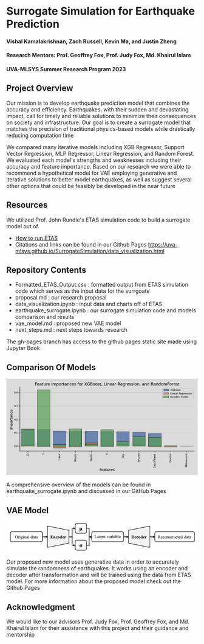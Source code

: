 # Surrogate Simulation for Earthquake Prediction

#### Vishal Kamalakrishnan, Zach Russell, Kevin Ma, and Justin Zheng
#### Research Mentors: Prof. Geoffrey Fox, Prof. Judy Fox, Md. Khairul Islam
#### UVA-MLSYS Summer Research Program 2023

## Project Overview
Our mission is to develop earthquake prediction model that combines the accuracy and efficiency. Earthquakes, with their sudden and devastating impact, call for timely and reliable solutions to minimize their consequences on society and infrastructure. Our goal is to create a surrogate model that matches the precision of traditional physics-based models while drastically reducing computation time

We compared many iterative models including XGB Regressor, Support Vector Regression, MLP Regressor, Linear Regression, and Random Forest. We evaluated each model's strengths and weaknesses including their accuracy and feature importance. Based on our research we were able to recommend a hypothetical model for VAE employing generative and iterative solutions to better model earthquakes, as well as suggest several other options that could be feasibly be developed in the near future

## Resources
We utilized Prof. John Rundle's ETAS simulation code to build a surrogate model out of. 
- [How to run ETAS](./instructions.md)
- Citations and links can be found in our Github Pages https://uva-mlsys.github.io/SurrogateSimulation/data_visualization.html

## Repository Contents
- Formatted_ETAS_Output.csv : formatted output from ETAS simulation code which serves as the input data for the surrgoate
- proposal.md : our research proposal
- data_visualization.ipynb : input data and charts off of ETAS
- earthquake_surrogate.ipynb : our surrogate simulation code and models comparison and results
- vae_model.md : proposed new VAE model
- next_steps.md : next steps towards research

The gh-pages branch has access to the github pages static site made using Jupyter Book

## Comparison Of Models
![Feature Importance Of Models](model_comparison.png)

A comprehensive overview of the models can be found in earthquake_surrogate.ipynb and discussed in our GitHub Pages

## VAE Model
![VAE Architecture Model](vae_model.png)

Our proposed new model uses generative data in order to accurately simulate the randomness of earthquakes. It works using an encoder and decoder after transformation and will be trained using the data from ETAS model. For more information about the proposed model check out the Github Pages

## Acknowledgment
We would like to our advisors Prof. Judy Fox, Prof. Geoffrey Fox, and Md. Khairul Islam for their assistance with this project and their guidance and mentorship

